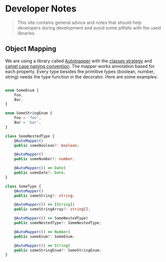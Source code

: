 # Developer Notes

> This site contains general advice and notes that should help developers
> during development and avoid some pitfalls with the used libraries.

## Object Mapping

We are using a library called [Automapper](https://automapperts.netlify.app/) with the [classes strategy](https://automapperts.netlify.app/docs/strategies/classes)
and [camel case naming convention](https://automapperts.netlify.app/docs/mapping-configuration/naming-conventions).
The mapper works annotation based for each property. Every type besides the primitive types (boolean, number, string)
needs the type function in the decorator. Here are some examples:

```typescript

enum SomeEnum {
    Foo,
    Bar,
}

enum SomeStringEnum {
    Foo = 'foo',
    Bar = 'bar',
}

class SomeNestedType {
    @AutoMapper()
    public someBoolean?: boolean;

    @AutoMapper()
    public someNumber?: number;

    @AutoMapper(() => Date)
    public someDate?: Date;
}

class SomeType {
    @AutoMapper()
    public someString?: string;

    @AutoMapper(() => [String])
    public someStringArray?: string[];

    @AutoMapper(() => SomeNestedType)
    public someNestedType?: SomeNestedType;

    @AutoMapper(() => Number)
    public someEnum?: SomeEnum;

    @AutoMapper(() => String)
    public someStringEnum?: SomeStringEnum;
}

```
